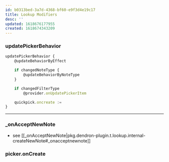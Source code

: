 ```yaml
---
id: b0313bed-3a7d-4368-bf60-e9f3d4e19c17
title: Lookup Modifiers
desc: ''
updated: 1618676177955
created: 1618674343209
---
```

### updatePickerBehavior

```ts
updatePickerBehavior {
    @updateBehaviorByEffect

    if changedNoteType {
        @updateBehaviorByNoteType
    }

    if changedFilterType
        @provider.onUpdatePickerItem

    quickpick.oncreate :=
}
```

* * *

### \_onAcceptNewNote

- see [[_onAcceptNewNote|pkg.dendron-plugin.t.lookup.internal-createNewNote#_onacceptnewnote]]

### picker.onCreate

